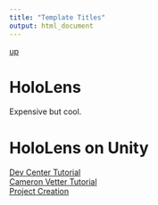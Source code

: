 ```yaml
---
title: "Template Titles"
output: html_document
---
```

[up](https://mikewise2718.github.io/markdowndocs/)

# HoloLens
Expensive but cool.


# HoloLens on Unity
[Dev Center Tutorial](https://developer.microsoft.com/en-us/windows/mixed-reality/holograms_101)<br>
[Cameron Vetter Tutorial](http://www.cameronvetter.com/2017/06/04/hololens-tutorial-updated-for-new-holotoolkit-and-unity-version/)<br>
[Project Creation](http://www.cameronvetter.com/2016/10/25/hololens-tutorial-unity-3d-project-creation/)<br>






